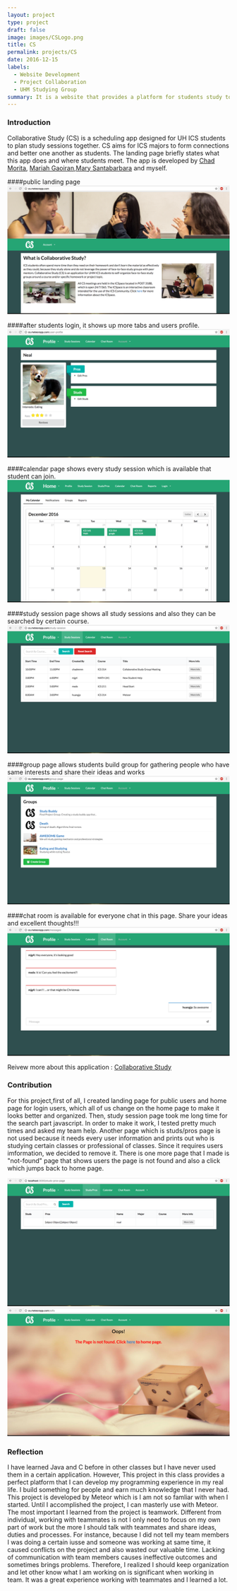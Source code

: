 ```yaml
---
layout: project
type: project
draft: false
image: images/CSLogo.png
title: CS
permalink: projects/CS
date: 2016-12-15
labels:
  - Website Development
  - Project Collaboration
  - UHM Studying Group
summary: It is a website that provides a platform for students study together and make friends.
---
```


### Introduction

Collaborative Study (CS) is a scheduling app designed for UH ICS students to plan study sessions together. CS aims for ICS majors to form connections and better one another as students. The landing page briefly states what this app does and where students meet.  The app is developed by [Chad Morita](https://chadmorita.github.io), [Mariah Gaoiran](https://mariahgaoiran.github.io),[Mary Santabarbara](https://marysantabarbara.github.io) and myself.

####public landing page
<img class="ui rounded image" src="../images/landing.png">

####after students login, it shows up more tabs and users profile.
<img class="ui rounded image" src="../images/home.png">

####calendar page shows every study session which is available that student can join.
<img class="ui rounded image" src="../images/calendar.png">

####study session page shows all study sessions and also they can be searched by certain course.
<img class="ui rounded image" src="../images/studysession.png">

####group page allows students build group for gathering people who have same interests and share their ideas and works
<img class="ui rounded image" src="../images/group.png">

####chat room is available for everyone chat in this page. Share your ideas and excellent thoughts!!!
<img class="ui rounded image" src="../images/chatroom.png">

Reivew more about this application : [Collaborative Study](https://collaborativestudy.github.io/)

### Contribution

For this project,first of all, I created landing page for public users and home page for login users, which all of us change on the home page to make it looks better and organized.  Then, study session page took me long time for the search part javascript.  In order to make it work, I tested pretty much times and asked my team help.  Another page which is studs/pros page is not used because it needs every user information and prints out who is studying certain classes or professional of classes.  Since it requires users imformation, we decided to remove it.  There is one more page that I made is "not-found" page that shows users the page is not found and also a click which jumps back to home page.
<div class="ui rounded image">
  <img src="../images/studs.png"></img>
  <img src="../images/notfound.png"></img>
 </div>

### Reflection

I have learned Java and C before in other classes but I have never used them in a certain application.  However, This project in this class provides a perfect platform that I can develop my programming experience in my real life. I build something for people and earn much knowledge that I never had.  This project is developed by Meteor which is I am not so famliar with when I started.  Until I accomplished the project, I can masterly use with Meteor.  The most important I learned from the project is teamwork.  Different from individual, working with teammates is not I only need to focus on my own part of work but the more I should talk with teammates and share ideas, duties and processes.  For instance, because I did not tell my team members I was doing a certain iusse and someone was working at same time, it caused conflicts on the project and also wasted our valuable time.  Lacking of communication with team members causes ineffective outcomes and sometimes brings problems.  Therefore, I realized I should keep organization and let other know what I am working on is significant when working in team.  It was a great experience working with teammates and I learned a lot.
